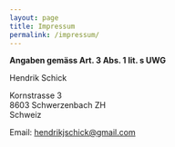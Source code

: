 ```yaml
---
layout: page
title: Impressum
permalink: /impressum/
---
```


**Angaben gemäss Art. 3 Abs. 1 lit. s UWG**

Hendrik Schick

Kornstrasse 3  
8603 Schwerzenbach ZH  
Schweiz

Email: hendrikjschick@gmail.com